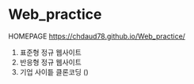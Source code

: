 # Web_practice

HOMEPAGE
https://chdaud78.github.io/Web_practice/

1. 표준형 정규 웹사이트 
2. 반응형 정규 웹사이트
3. 기업 사이틑 클론코딩 ()
